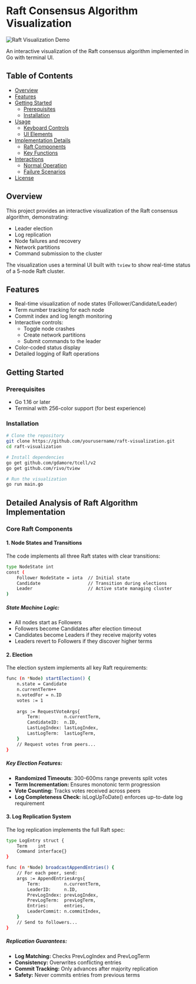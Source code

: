 # Raft Consensus Algorithm Visualization

![Raft Visualization Demo](https://github.com/yourusername/raft-visualization/raw/main/demo.gif)

An interactive visualization of the Raft consensus algorithm implemented in Go with terminal UI.

## Table of Contents
- [Overview](#overview)
- [Features](#features)
- [Getting Started](#getting-started)
  - [Prerequisites](#prerequisites)
  - [Installation](#installation)
- [Usage](#usage)
  - [Keyboard Controls](#keyboard-controls)
  - [UI Elements](#ui-elements)
- [Implementation Details](#implementation-details)
  - [Raft Components](#raft-components)
  - [Key Functions](#key-functions)
- [Interactions](#interactions)
  - [Normal Operation](#normal-operation)
  - [Failure Scenarios](#failure-scenarios)
- [License](#license)

## Overview

This project provides an interactive visualization of the Raft consensus algorithm, demonstrating:
- Leader election
- Log replication
- Node failures and recovery
- Network partitions
- Command submission to the cluster

The visualization uses a terminal UI built with `tview` to show real-time status of a 5-node Raft cluster.

## Features

- Real-time visualization of node states (Follower/Candidate/Leader)
- Term number tracking for each node
- Commit index and log length monitoring
- Interactive controls:
  - Toggle node crashes
  - Create network partitions
  - Submit commands to the leader
- Color-coded status display
- Detailed logging of Raft operations

## Getting Started

### Prerequisites

- Go 1.16 or later
- Terminal with 256-color support (for best experience)

### Installation

```bash
# Clone the repository
git clone https://github.com/yourusername/raft-visualization.git
cd raft-visualization

# Install dependencies
go get github.com/gdamore/tcell/v2
go get github.com/rivo/tview

# Run the visualization
go run main.go

```

## Detailed Analysis of Raft Algorithm Implementation

### Core Raft Components

#### 1. Node States and Transitions
The code implements all three Raft states with clear transitions:

```bash
type NodeState int
const (
    Follower NodeState = iota  // Initial state
    Candidate                  // Transition during elections
    Leader                     // Active state managing cluster
)

```
##### State Machine Logic:
- All nodes start as Followers
- Followers become Candidates after election timeout
- Candidates become Leaders if they receive majority votes
- Leaders revert to Followers if they discover higher terms

#### 2. Election 

The election system implements all key Raft requirements:

```bash
func (n *Node) startElection() {
    n.state = Candidate
    n.currentTerm++
    n.votedFor = n.ID
    votes := 1
    
    args := RequestVoteArgs{
        Term:         n.currentTerm,
        CandidateID:  n.ID,
        LastLogIndex: lastLogIndex,
        LastLogTerm:  lastLogTerm,
    }
    // Request votes from peers...
}
```

##### Key Election Features:
- **Randomized Timeouts**: 300-600ms range prevents split votes
- **Term Incrementation:** Ensures monotonic term progression
- **Vote Counting:** Tracks votes received across peers
- **Log Completeness Check:** isLogUpToDate() enforces up-to-date log requirement




#### 3. Log Replication System

The log replication implements the full Raft spec:

```bash
type LogEntry struct {
    Term    int
    Command interface{}
}

func (n *Node) broadcastAppendEntries() {
    // For each peer, send:
    args := AppendEntriesArgs{
        Term:         n.currentTerm,
        LeaderID:     n.ID,
        PrevLogIndex: prevLogIndex,
        PrevLogTerm:  prevLogTerm,
        Entries:      entries,
        LeaderCommit: n.commitIndex,
    }
    // Send to followers...
}
```

##### Replication Guarantees:


- **Log Matching:** Checks PrevLogIndex and PrevLogTerm
- **Consistency:** Overwrites conflicting entries
- **Commit Tracking:** Only advances after majority replication
- **Safety:** Never commits entries from previous terms
